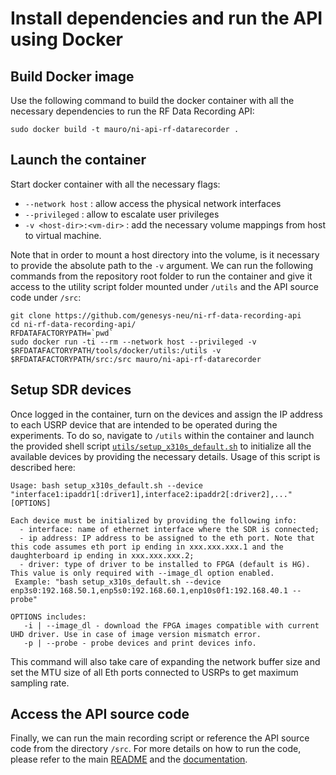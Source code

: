 # Install dependencies and run the API using Docker
## Build Docker image
Use the following command to build the docker container with all the necessary dependencies to run the RF Data Recording API:
```
sudo docker build -t mauro/ni-api-rf-datarecorder .
```
## Launch the container
Start docker container with all the necessary flags:
* `--network host` : allow access the physical network interfaces
* `--privileged` : allow to escalate user privileges
* `-v <host-dir>:<vm-dir>` : add the necessary volume mappings from host to virtual machine.

Note that in order to mount a host directory into the volume, is it necessary to provide the absolute path to the `-v` argument. We can run the following commands from the repository root folder to run the container and give it access to the utility script folder mounted under `/utils` and the API source code under `/src`:
```
git clone https://github.com/genesys-neu/ni-rf-data-recording-api
cd ni-rf-data-recording-api/
RFDATAFACTORYPATH=`pwd`
sudo docker run -ti --rm --network host --privileged -v $RFDATAFACTORYPATH/tools/docker/utils:/utils -v $RFDATAFACTORYPATH/src:/src mauro/ni-api-rf-datarecorder
```

## Setup SDR devices
Once logged in the container, turn on the devices and assign the IP address to each USRP device that are intended to be operated during the experiments. To do so, navigate to `/utils` within the container and launch the provided shell script [`utils/setup_x310s_default.sh`](utils/setup_x310s_default.sh) to initialize all the available devices by providing the necessary details. Usage of this script is described here:
```
Usage: bash setup_x310s_default.sh --device "interface1:ipaddr1[:driver1],interface2:ipaddr2[:driver2],..." [OPTIONS]

Each device must be initialized by providing the following info:
  - interface: name of ethernet interface where the SDR is connected;
  - ip address: IP address to be assigned to the eth port. Note that this code assumes eth port ip ending in xxx.xxx.xxx.1 and the daughterboard ip ending in xxx.xxx.xxx.2;
  - driver: type of driver to be installed to FPGA (default is HG). This value is only required with --image_dl option enabled.
 Example: "bash setup_x310s_default.sh --device enp3s0:192.168.50.1,enp5s0:192.168.60.1,enp10s0f1:192.168.40.1 --probe"

OPTIONS includes:
   -i | --image_dl - download the FPGA images compatible with current UHD driver. Use in case of image version mismatch error.
   -p | --probe - probe devices and print devices info.
```
This command will also take care of expanding the network buffer size and set the MTU size of all Eth ports connected to USRPs to get maximum sampling rate.

## Access the API source code
Finally, we can run the main recording script or reference the API source code from the directory `/src`. For more details on how to run the code, please refer to the main [README](../../README.md) and the [documentation](../../docs/Getting_Started_Guide_of_NI_RF_Data_Recording_API.pdf).
